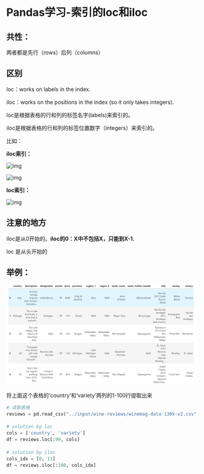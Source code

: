 # Pandas学习-索引的loc和iloc



## 共性：

两者都是先行（rows）后列（columns）

## 区别

loc：works on labels in the index.

iloc：works on the positions in the index (so it only takes integers).

loc是根据表格的行和列的标签名字(labels)来索引的。

iloc是根据表格的行和列的标签位置数字（integers）来索引的。

比如：

**iloc索引：**

![img](F:\Research\Code\GitHub\star-twinking.github.io\images\typora\v2-cf7ee52ae2ebea4eb9cbb634bbaef989_1440w.jpg)

![img](F:\Research\Code\GitHub\star-twinking.github.io\images\typora\v2-1d2f8e1227dabbf37623165d0f4f5e05_1440w.jpg)

**loc索引：**

![img](F:\Research\Code\GitHub\star-twinking.github.io\images\typora\v2-6b6d4234fd011e9fe1d24ab3da9da078_1440w.jpg)



## 注意的地方

iloc是从0开始的。**iloc的0：X中不包括X，只能到X-1.**

loc 是从头开始的

## 举例：

![image-20211006154644472](../images/typora/image-20211006154644472.png)

将上面这个表格的‘country’和‘variety’两列的1-100行提取出来

```python
# 读取表格
reviews = pd.read_csv("../input/wine-reviews/winemag-data-130k-v2.csv", index_col=0)

# solution by loc
cols = ['country', 'variety']
df = reviews.loc[:99, cols]

# solution by iloc
cols_idx = [0, 11]
df = reviews.iloc[:100, cols_idx]
```

